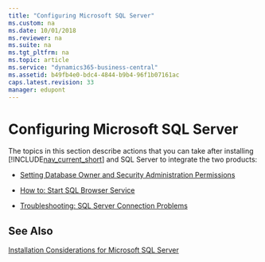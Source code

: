 ```yaml
---
title: "Configuring Microsoft SQL Server"
ms.custom: na
ms.date: 10/01/2018
ms.reviewer: na
ms.suite: na
ms.tgt_pltfrm: na
ms.topic: article
ms.service: "dynamics365-business-central"
ms.assetid: b49fb4e0-bdc4-4844-b9b4-96f1b07161ac
caps.latest.revision: 33
manager: edupont
---
```

# Configuring Microsoft SQL Server
The topics in this section describe actions that you can take after installing [!INCLUDE[nav_current_short](includes/nav_current_short_md.md)] and SQL Server to integrate the two products:  
  
-   [Setting Database Owner and Security Administration Permissions](Setting-Database-Owner-and-Security-Administration-Permissions.md)  
  
-   [How to: Start SQL Browser Service](How-to--Start-SQL-Browser-Service.md)  
  
-   [Troubleshooting: SQL Server Connection Problems](Troubleshooting--SQL-Server-Connection-Problems.md)  
  
## See Also  
 [Installation Considerations for Microsoft SQL Server](Installation-Considerations-for-Microsoft-SQL-Server.md)